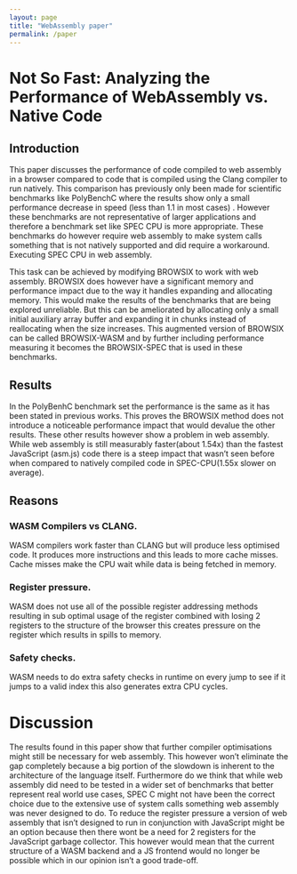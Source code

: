 ```yaml
---
layout: page
title: "WebAssembly paper"
permalink: /paper
---
```

# Not So Fast: Analyzing the Performance of WebAssembly vs. Native Code

## Introduction

This paper discusses the performance of code compiled to web assembly in a browser compared to code that is compiled using the Clang compiler to run natively. This comparison has previously only been made for scientific benchmarks like PolyBenchC where the results show only a small performance decrease in speed (less than 1.1 in most cases) . However these benchmarks are not representative of larger applications and therefore a benchmark set like SPEC CPU is more appropriate. These benchmarks do however require web assembly to make system calls something that is not natively supported and did require a workaround.
Executing SPEC CPU in web assembly.

This task can be achieved by modifying BROWSIX to work with web assembly. BROWSIX does however have a significant memory and performance impact due to the way it handles expanding and allocating memory. This would make the results of the benchmarks that are being explored unreliable. But this can be ameliorated by allocating only a small initial auxiliary array buffer and expanding it in chunks instead of reallocating when the size increases. This augmented version of BROWSIX can be called BROWSIX-WASM and by further including performance measuring it becomes the BROWSIX-SPEC that is used in these benchmarks.

## Results 

In the PolyBenhC benchmark set the performance is the same as it has been stated in previous works. This proves the BROWSIX method does not introduce a noticeable performance impact that would devalue the other results. These other results however show a problem in web assembly. While web assembly is still measurably faster(about 1.54x) than the fastest JavaScript (asm.js) code there is a steep impact that wasn’t seen before when compared to natively compiled code in
SPEC-CPU(1.55x slower on average).

## Reasons

### WASM Compilers vs CLANG.

WASM compilers work faster than CLANG but will produce less optimised code. It produces more instructions and this leads to more cache misses. Cache misses make the CPU wait while data is being fetched in memory. 

### Register pressure.

WASM does not use all of the possible register addressing methods resulting in sub optimal usage of the register combined with losing 2 registers to the structure of the browser this creates pressure on the register which results in spills to memory.
### Safety checks.

WASM needs to do extra safety checks in runtime on every jump to see if it jumps to a valid index this also generates extra CPU cycles.

# Discussion

The results found in this paper show that further compiler optimisations might still be necessary for web assembly. This however won’t eliminate the gap completely because a big portion of the slowdown is inherent to the architecture of the language itself. Furthermore do we think that while web assembly did need to be tested in a wider set of benchmarks that better represent real world use cases, SPEC C might not have been the correct choice due to the extensive use of system calls something web assembly was never designed to do. To reduce the register pressure a version of web assembly that isn’t designed to run in conjunction with JavaScript might be an option because then there wont be a need for 2 registers for the JavaScript garbage collector. This however would mean that the current structure of a WASM backend and a JS frontend would no longer be possible which in our opinion isn’t a good trade-off.

